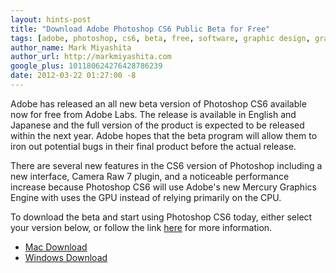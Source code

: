 ```yaml
---
layout: hints-post
title: "Download Adobe Photoshop CS6 Public Beta for Free"
tags: [adobe, photoshop, cs6, beta, free, software, graphic design, graphics, photography]
author_name: Mark Miyashita
author_url: http://markmiyashita.com
google_plus: 101180624276428786239
date: 2012-03-22 01:27:00 -8
---
```


Adobe has released an all new beta version of Photoshop CS6 available now for free from Adobe Labs. The release is available in English and Japanese and the full version of the product is expected to be released within the next year. Adobe hopes that the beta program will allow them to iron out potential bugs in their final product before the actual release.

There are several new features in the CS6 version of Photoshop including a new interface, Camera Raw 7 plugin, and a noticeable performance increase because Photoshop CS6 will use Adobe's new Mercury Graphics Engine with uses the GPU instead of relying primarily on the CPU.

To download the beta and start using Photoshop CS6 today, either select your version below, or follow the link <a href="http://labs.adobe.com/downloads/photoshopcs6.html">here</a> for more information.

<ul>
<li><a href="http://labsdownload.adobe.com/pub/labs/photoshopcs6/photoshopcs6_p1_mac_032112.dmg".>Mac Download</a></li>
<li><a href="http://labsdownload.adobe.com/pub/labs/photoshopcs6/photoshopcs6_p1_win_032112.zip">Windows Download</a></li>
</ul>